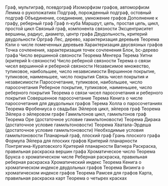 Граф, мультиграф, псевдограф
Изоморфизм графов, автоморфизм
Лемма о рукопожатиях
Подграф, порожденный подграф, остовный подграф
Объединение, соединение, умножение графов
Дополнение к графу, реберный граф
Граф n-куба
Маршрут, цепь, простая цепь, цикл, простой цикл
Связный граф, компонента связности
Эксцентриситет вершины, радиус, диаметр, центр графа
Двудольность, критерий двудольности
Орграф
Лес, дерево, характеризация деревьев
Теорема Кэли о числе помеченных деревьев
Характеризация двусвязных графов
Точка сочленения, характеризация точек сочленения
Блок, bc-дерево графа
Число вершинной связности
Теорема Менгера
Терема Уитни (критерий k-связности)
Число реберной связности
Терема о связи чисел вершинной и реберной связности
Независимое множество, тупиковое, наибольшее, число независимости
Вершинное покрытие, тупиковое, наименьшее, число покрытия
Связь чисел покрытия и независимости
Паросочетание, тупиковое, наибольшее, число паросочетания
Реберное покрытие, тупиковое, наименьшее, число реберного покрытия
Теорема о связи чисел паросочетания и реберного покрытия
Совершенное паросочетание
Терема Кенига о числе паросочетания для двудольных графов
Терема Холла о паросочетаниях
Теорема Фробениуса о свадьбах
Эйлеров цикл, эйлеров граф
Теорема Эйлера о эйлеровом графе
Гамильтонов цикл, гамильтонов граф
Теорема Оре (достаточное условие гамильтоновости)
Теорема Дирака (достаточное условие гамильтоновости)
Теорема Хватала-Эрдеша (достаточное условие гамильтоновости)
Необходимые условия гамильтоновости
Планарный граф, плоский граф
Грань плоского графа
Формула Эйлера для плоских графов
Критерий планарности Понтрягина-Куратовского
Критерий планарности Вагнера
Раскраска, правильная раскраска вершин графа
Хроматическое число
Теорема Брукса о хроматическом числе
Реберная раскраска, правильная реберная раскраска
Хроматический индекс
Теорема Кенига о хроматическом индексе двудольных графов
Теорема Визинга о хроматическом индексе графов
Теорема Рамсея для графов
Карта, правильная раскраска карт
Теорема о четырех краскаx
